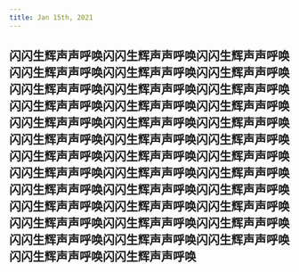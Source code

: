 ```yaml
---
title: Jan 15th, 2021
---
```


## 闪闪生辉声声呼唤闪闪生辉声声呼唤闪闪生辉声声呼唤闪闪生辉声声呼唤闪闪生辉声声呼唤闪闪生辉声声呼唤闪闪生辉声声呼唤闪闪生辉声声呼唤闪闪生辉声声呼唤闪闪生辉声声呼唤闪闪生辉声声呼唤闪闪生辉声声呼唤闪闪生辉声声呼唤闪闪生辉声声呼唤闪闪生辉声声呼唤闪闪生辉声声呼唤闪闪生辉声声呼唤闪闪生辉声声呼唤闪闪生辉声声呼唤闪闪生辉声声呼唤闪闪生辉声声呼唤闪闪生辉声声呼唤闪闪生辉声声呼唤闪闪生辉声声呼唤闪闪生辉声声呼唤闪闪生辉声声呼唤闪闪生辉声声呼唤闪闪生辉声声呼唤闪闪生辉声声呼唤闪闪生辉声声呼唤闪闪生辉声声呼唤闪闪生辉声声呼唤闪闪生辉声声呼唤闪闪生辉声声呼唤闪闪生辉声声呼唤闪闪生辉声声呼唤闪闪生辉声声呼唤闪闪生辉声声呼唤
